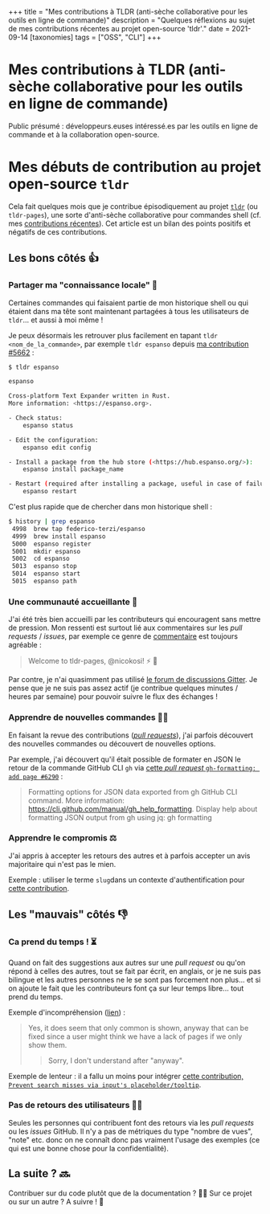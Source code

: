 +++
title = "Mes contributions à TLDR (anti-sèche collaborative pour les outils en ligne de commande)"
description = "Quelques réflexions au sujet de mes contributions récentes au projet open-source 'tldr'."
date = 2021-09-14
[taxonomies]
tags = ["OSS", "CLI"]
+++
# Mes contributions à TLDR (anti-sèche collaborative pour les outils en ligne de commande)

Public présumé : développeurs.euses intéressé.es par les outils en ligne de commande et à la collaboration open-source.

# Mes débuts de contribution au projet open-source `tldr`

Cela fait quelques mois que je contribue épisodiquement au projet [`tldr`](https://github.com/tldr-pages/tldr) (ou `tldr-pages`), une sorte d'anti-sèche collaborative pour commandes shell (cf. mes [contributions récentes](https://github.com/tldr-pages/tldr/pulls?q=is%3Apr+author%3Anicokosi)).
Cet article est un bilan des points positifs et négatifs de ces contributions.

## Les bons côtés 👍

### Partager ma "connaissance locale" 🎁

Certaines commandes qui faisaient partie de mon historique shell ou qui étaient dans ma tête sont maintenant partagées à tous les utilisateurs de `tldr`... et aussi à moi même !

Je peux désormais les retrouver plus facilement en tapant `tldr <nom_de_la_commande>`, par exemple `tldr espanso` depuis [ma contribution #5662](https://github.com/tldr-pages/tldr/pull/5662) :

```sh
$ tldr espanso

espanso

Cross-platform Text Expander written in Rust.
More information: <https://espanso.org>.

- Check status:
    espanso status

- Edit the configuration:
    espanso edit config

- Install a package from the hub store (<https://hub.espanso.org/>):
    espanso install package_name

- Restart (required after installing a package, useful in case of failure):
    espanso restart
```

C'est plus rapide que de chercher dans mon historique shell :

```sh
$ history | grep espanso
 4998  brew tap federico-terzi/espanso
 4999  brew install espanso
 5000  espanso register
 5001  mkdir espanso
 5002  cd espanso
 5013  espanso stop
 5014  espanso start
 5015  espanso path
```

### Une communauté accueillante 🤗

J'ai été très bien accueilli par les contributeurs qui encouragent sans mettre de pression. Mon ressenti est surtout lié aux commentaires sur les _pull requests_ / _issues_, par exemple ce genre de [commentaire](https://github.com/tldr-pages/tldr/pull/5662#issuecomment-812137443) est toujours agréable :
> Welcome to tldr-pages, @nicokosi! ⚡ 🎉

Par contre, je n'ai quasimment pas utilisé [le forum de discussions Gitter](https://gitter.im/tldr-pages/tldr). Je pense que je ne suis pas assez actif (je contribue quelques minutes / heures par semaine) pour pouvoir suivre le flux des échanges !

### Apprendre de nouvelles commandes 👨‍🎓

En faisant la revue des contributions ([_pull requests_](https://github.com/tldr-pages/tldr/pulls)), j'ai parfois découvert des nouvelles commandes ou découvert de nouvelles options.

Par exemple, j'ai découvert qu'il était possible de formater en JSON le retour de la commande GitHub CLI `gh` via [cette _pull request_ `gh-formatting: add page #6290`](https://github.com/tldr-pages/tldr/pull/6290/files?short_path=193df31#diff-193df31fff2a4e88a95b3bd8732bead1fbbe8343eb8617ed1b727e4d1ba4d751) :

> Formatting options for JSON data exported from gh GitHub CLI command. More information: https://cli.github.com/manual/gh_help_formatting.
> Display help about formatting JSON output from gh using jq:
> gh formatting

### Apprendre le compromis ⚖️

J'ai appris à accepter les retours des autres et à parfois accepter un avis majoritaire qui n'est pas le mien.

Exemple : utiliser le terme `slug`dans un contexte d'authentification pour [cette contribution](https://github.com/tldr-pages/tldr/pull/6108#discussion_r648835227).

## Les "mauvais" côtés 👎

### Ca prend du temps ! ⏳

Quand on fait des suggestions aux autres sur une _pull request_ ou qu'on répond à celles des autres, tout se fait par écrit, en anglais, or je ne suis pas bilingue et les autres personnes ne le se sont pas forcement non plus... et si on ajoute le fait que les contributeurs font ça sur leur temps libre... tout prend du temps.

Exemple d'incompréhension ([lien](https://github.com/tldr-pages/tldr/pull/6269#issuecomment-888351398)) :
> Yes, it does seem that only common is shown, anyway that can be fixed since a user might think we have a lack of pages if we only show them.
> > Sorry, I don't understand after "anyway".

Exemple de lenteur : il a fallu un moins pour intégrer [cette contribution, `Prevent search misses via input's placeholder/tooltip`](https://github.com/tldr-pages/tldr.jsx-fork/pull/3).

### Pas de retours des utilisateurs 🧑‍🦯

Seules les personnes qui contribuent font des retours via les _pull requests_ ou les _issues_ GitHub.
Il n'y a pas de métriques du type "nombre de vues", "note" etc. donc on ne connaît donc pas vraiment l'usage des exemples (ce qui est une bonne chose pour la confidentialité).

## La suite ? 🔜

Contribuer sur du code plutôt que de la documentation ? 🧑‍💻
Sur ce projet ou sur un autre ? A suivre ! 🔮
